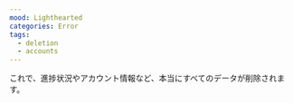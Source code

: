 ```yaml
---
mood: Lighthearted
categories: Error
tags:
  - deletion
  - accounts
---
```

これで、進捗状況やアカウント情報など、本当にすべてのデータが削除されます。